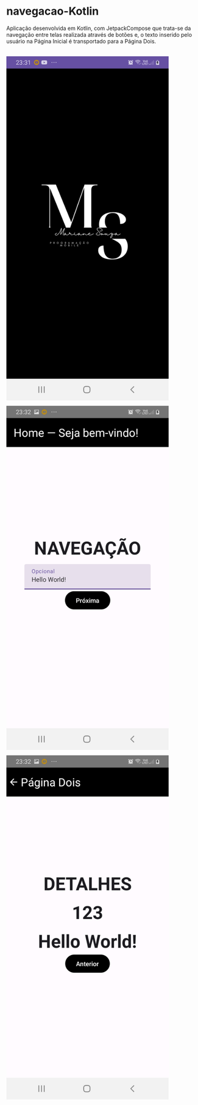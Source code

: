 # navegacao-Kotlin
Aplicação desenvolvida em Kotlin, com JetpackCompose que trata-se da navegação entre telas realizada através de botões e, o texto inserido pelo usuário na Página Inicial é transportado para a Página Dois.
<br><br>
<p>
  <img src="img/NavigationOne.jpeg" height="900px" align="middle">
</p> 
<p>
  <img src="img/NavigationTwo.jpeg" height="900px" align="middle">
</p> 
<p>
  <img src="img/NavigationThree.jpeg" height="900px" align="middle">
</p> 
